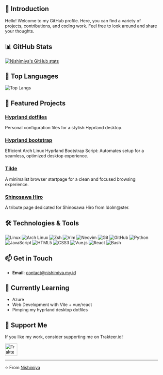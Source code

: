 ## 🌟 Introduction

Hello! Welcome to my GitHub profile. Here, you can find a variety of projects, contributions, and coding work. Feel free to look around and share your thoughts.

## 📊 GitHub Stats

[![Nishimiya's GitHub stats](https://github-readme-stats.vercel.app/api?username=nishimi-ya&show_icons=true&theme=catppuccin_mocha)](https://github.com/anuraghazra/github-readme-stats)

## 🚀 Top Languages

![Top Langs](https://github-readme-stats.vercel.app/api/top-langs/?username=nishimi-ya&layout=compact&theme=catppuccin_mocha)

## 🌟 Featured Projects

### [Hyprland dotfiles](https://github.com/nishimi-ya/hyprland-dotfiles)
Personal configuration files for a stylish Hyprland desktop.

### [Hyprland bootstrap](https://github.com/nishimi-ya/hyprland-bootstrap)
Efficient Arch Linux Hyprland Bootstrap Script: Automates setup for a seamless, optimized desktop experience.

### [Tilde](https://github.com/nishimi-ya/tilde)
A minimalist browser startpage for a clean and focused browsing experience.

### [Shinosawa Hiro](https://github.com/nishimi-ya/hiro-shinosawa)
A tribute page dedicated for Shinosawa Hiro from Idolm@ster.

## 🛠️ Technologies & Tools

![Linux](https://img.shields.io/badge/Linux-FCC624?style=flat&logo=linux&logoColor=black)
![Arch Linux](https://img.shields.io/badge/Arch%20Linux-1793D1?style=flat&logo=arch-linux&logoColor=white)
![Zsh](https://img.shields.io/badge/Zsh-4EAA25?style=flat&logo=gnu-bash&logoColor=white)
![Vim](https://img.shields.io/badge/Vim-%2311AB00.svg?style=flat&logo=vim&logoColor=white)
![Neovim](https://img.shields.io/badge/Neovim-%2357A143.svg?style=flat&logo=neovim&logoColor=white)
![Git](https://img.shields.io/badge/Git-%23F05033.svg?style=flat&logo=git&logoColor=white)
![GitHub](https://img.shields.io/badge/GitHub-%23121011.svg?style=flat&logo=github&logoColor=white)
![Python](https://img.shields.io/badge/Python-%233776AB.svg?style=flat&logo=python&logoColor=white)
![JavaScript](https://img.shields.io/badge/JavaScript-%23F7DF1E.svg?style=flat&logo=javascript&logoColor=black)
![HTML5](https://img.shields.io/badge/HTML5-%23E34F26.svg?style=flat&logo=html5&logoColor=white)
![CSS3](https://img.shields.io/badge/CSS3-%231572B6.svg?style=flat&logo=css3&logoColor=white)
![Vue.js](https://img.shields.io/badge/Vue.js-%234FC08D.svg?style=flat&logo=vue.js&logoColor=white)
![React](https://img.shields.io/badge/React-%2361DAFB.svg?style=flat&logo=react&logoColor=black)
![Bash](https://img.shields.io/badge/Bash-%234EAA25.svg?style=flat&logo=gnu-bash&logoColor=white)

## 📫 Get in Touch

- **Email**: [contact@nishimiya.my.id](mailto:contact@nishimiya.my.id)

## 🌱 Currently Learning

- Azure
- Web Development with Vite + vue/react
- Pimping my hyprland desktop dotfiles

## 🌟 Support Me

If you like my work, consider supporting me on Trakteer.id!

<a href="https://trakteer.id/nishi.miya/tip" target="_blank"><img id="wse-buttons-preview" src="https://cdn.trakteer.id/images/embed/trbtn-red-1.png?date=18-11-2023" height="40" style="border: 0px; height: 40px; --darkreader-inline-border-top: 0px; --darkreader-inline-border-right: 0px; --darkreader-inline-border-bottom: 0px; --darkreader-inline-border-left: 0px;" alt="Trakteer Saya" data-darkreader-inline-border-top="" data-darkreader-inline-border-right="" data-darkreader-inline-border-bottom="" data-darkreader-inline-border-left=""></a>

---

⭐️ From [Nishimiya](https://github.com/nishimi-ya)
